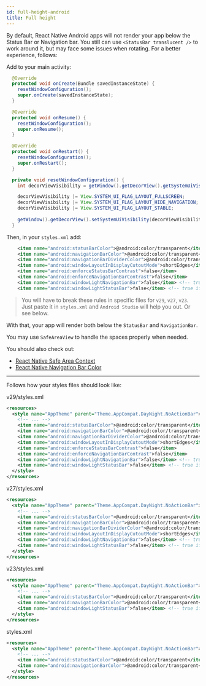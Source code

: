 ```yaml
---
id: full-height-android
title: Full height
---
```


By default, React Native Android apps will not render your app below the Status Bar or Navigation bar. You still can use `<StatusBar translucent />` to work around it, but may face some issues when rotating.
For a better experience, follows:

Add to your main activity:
```java
  @Override
  protected void onCreate(Bundle savedInstanceState) {
    resetWindowConfiguration();
    super.onCreate(savedInstanceState);
  }

  @Override
  protected void onResume() {
    resetWindowConfiguration();
    super.onResume();
  }

  @Override
  protected void onRestart() {
    resetWindowConfiguration();
    super.onRestart();
  }

  private void resetWindowConfiguration() {
    int decorViewVisibility = getWindow().getDecorView().getSystemUiVisibility();

    decorViewVisibility |= View.SYSTEM_UI_FLAG_LAYOUT_FULLSCREEN;
    decorViewVisibility |= View.SYSTEM_UI_FLAG_LAYOUT_HIDE_NAVIGATION;
    decorViewVisibility |= View.SYSTEM_UI_FLAG_LAYOUT_STABLE;
    
    getWindow().getDecorView().setSystemUiVisibility(decorViewVisibility);
  }
```

Then, in your `styles.xml` add:

```xml
    <item name="android:statusBarColor">@android:color/transparent</item>
    <item name="android:navigationBarColor">@android:color/transparent</item>
    <item name="android:navigationBarDividerColor">@android:color/transparent</item>
    <item name="android:windowLayoutInDisplayCutoutMode">shortEdges</item>
    <item name="android:enforceStatusBarContrast">false</item>
    <item name="android:enforceNavigationBarContrast">false</item>
    <item name="android:windowLightNavigationBar">false</item> <!-- true if you have light background -->
    <item name="android:windowLightStatusBar">false</item> <!-- true if you have light background -->
```

> You will have to break these rules in specific files for `v29`, `v27`, `v23`. Just paste it in `styles.xml` and `Android Studio` will help you out. Or see below.

With that, your app will render both below the `StatusBar` and `NavigationBar`.

You may use `SafeAreaView` to handle the spaces properly when needed.

You should also check out:

- [React Native Safe Area Context](https://github.com/th3rdwave/react-native-safe-area-context)
- [React Native Navigation Bar Color](https://github.com/thebylito/react-native-navigation-bar-color)

---

Follows how your styles files should look like:

v29/styles.xml
```xml
<resources>
  <style name="AppTheme" parent="Theme.AppCompat.DayNight.NoActionBar">
    <!-- ... -->
    <item name="android:statusBarColor">@android:color/transparent</item>
    <item name="android:navigationBarColor">@android:color/transparent</item>
    <item name="android:navigationBarDividerColor">@android:color/transparent</item>
    <item name="android:windowLayoutInDisplayCutoutMode">shortEdges</item>
    <item name="android:enforceStatusBarContrast">false</item>
    <item name="android:enforceNavigationBarContrast">false</item>
    <item name="android:windowLightNavigationBar">false</item> <!-- true if you have light background -->
    <item name="android:windowLightStatusBar">false</item> <!-- true if you have light background -->
  </style>
</resources>
```

v27/styles.xml
```xml
<resources>
  <style name="AppTheme" parent="Theme.AppCompat.DayNight.NoActionBar">
    <!-- ... -->
    <item name="android:statusBarColor">@android:color/transparent</item>
    <item name="android:navigationBarColor">@android:color/transparent</item>
    <item name="android:navigationBarDividerColor">@android:color/transparent</item>
    <item name="android:windowLayoutInDisplayCutoutMode">shortEdges</item>
    <item name="android:windowLightNavigationBar">false</item> <!-- true if you have light background -->
    <item name="android:windowLightStatusBar">false</item> <!-- true if you have light background -->
  </style>
</resources>
```

v23/styles.xml
```xml
<resources>
  <style name="AppTheme" parent="Theme.AppCompat.DayNight.NoActionBar">
    <!-- ... -->
    <item name="android:statusBarColor">@android:color/transparent</item>
    <item name="android:navigationBarColor">@android:color/transparent</item>
    <item name="android:windowLightStatusBar">false</item> <!-- true if you have light background -->
  </style>
</resources>
```

styles.xml
```xml
<resources>
  <style name="AppTheme" parent="Theme.AppCompat.DayNight.NoActionBar">
    <!-- ... -->
    <item name="android:statusBarColor">@android:color/transparent</item>
    <item name="android:navigationBarColor">@android:color/transparent</item>
  </style>
</resources>
```
